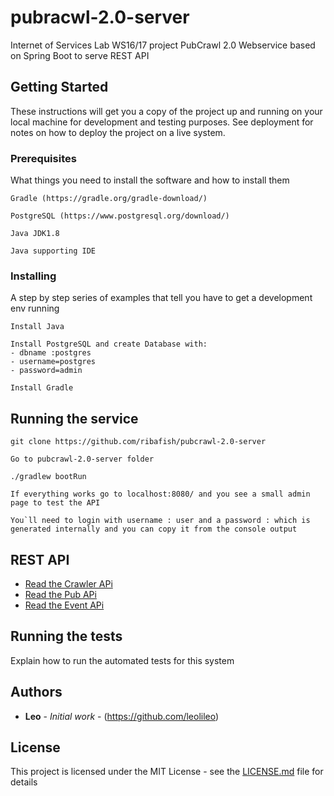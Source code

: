 # pubracwl-2.0-server
Internet of Services Lab WS16/17 project PubCrawl 2.0 Webservice based on Spring Boot to serve REST API

## Getting Started

These instructions will get you a copy of the project up and running on your local machine for development and testing purposes. See deployment for notes on how to deploy the project on a live system.

### Prerequisites

What things you need to install the software and how to install them

```
Gradle (https://gradle.org/gradle-download/)
```
```
PostgreSQL (https://www.postgresql.org/download/)
```
```
Java JDK1.8
```
```
Java supporting IDE
```

### Installing

A step by step series of examples that tell you have to get a development env running

```
Install Java
```
```
Install PostgreSQL and create Database with:
- dbname :postgres
- username=postgres
- password=admin
```
```
Install Gradle
```

## Running the service

```
git clone https://github.com/ribafish/pubcrawl-2.0-server
```
```
Go to pubcrawl-2.0-server folder
```
```
./gradlew bootRun
```
```
If everything works go to localhost:8080/ and you see a small admin page to test the API 
```
```
You`ll need to login with username : user and a password : which is generated internally and you can copy it from the console output
```

## REST API

- [Read the Crawler APi](CrawlerAPi.md)
- [Read the Pub APi](PubApi.md)
- [Read the Event APi](EventAPi.md)


## Running the tests

Explain how to run the automated tests for this system


## Authors

* **Leo** - *Initial work* - (https://github.com/leolileo)

## License

This project is licensed under the MIT License - see the [LICENSE.md](LICENSE.md) file for details
